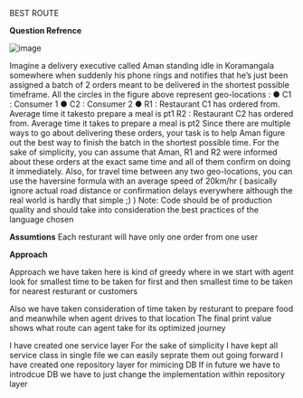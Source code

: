 BEST ROUTE

**Question Refrence**

![image](https://github.com/11sahil/interviews/assets/37617943/18cb0efb-4914-4ff4-9a65-4845cec18c3d)


Imagine a delivery executive called Aman standing idle in Koramangala somewhere when suddenly his
phone rings and notifies that he’s just been assigned a batch of 2 orders meant to be delivered in the
shortest possible timeframe.
All the circles in the figure above represent geo-locations :
● C1 : Consumer 1
● C2 : Consumer 2
● R1 : Restaurant C1 has ordered from. Average time it takesto prepare a meal is pt1
R2 : Restaurant C2 has ordered from. Average time it takes to prepare a meal is pt2
Since there are multiple ways to go about delivering these orders, your task is to help Aman figure out
the best way to finish the batch in the shortest possible time.
For the sake of simplicity, you can assume that Aman, R1 and R2 were informed about these orders at
the exact same time and all of them confirm on doing it immediately. Also, for travel time between
any two geo-locations, you can use the haversine formula with an average speed of 20km/hr (
basically ignore actual road distance or confirmation delays everywhere although the real world is
hardly that simple ;) )
Note: Code should be of production quality and should take into consideration the best practices of
the language chosen

**Assumtions**
Each resturant will have only one order from one user


**Approach**

Approach we have taken here is kind of greedy where in we start with agent look for smallest time to be taken for first
and then smallest time to be taken for nearest resturant or customers 

Also we have taken consideration of time taken by resturant to prepare food and meanwhile when agent drives to that location
The final print value shows what route can agent take for its optimized journey

I have created one service layer For the sake of simplicity I have kept all service class in single file we can easily seprate them out going forward
I have created one repository layer for mimicing DB
If in future we have to introdcue DB we have to just change the implementation within repository layer

